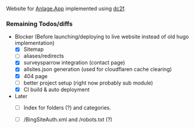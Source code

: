 Website for [Anlage.App](https://anlage.app/) implemented using [dc2f](https://github.com/dc2f/dc2f.kt/).

### Remaining Todos/diffs

* Blocker (Before launching/deploying to live website instead of old hugo implementation)
    - [x] Sitemap
    - [ ] aliases/redirects
    - [x] surveysparrow integration (contact page)
    - [x] allsites.json generation (used for cloudflaren cache clearing)
    - [x] 404 page
    - [ ] better project setup (right now probably sub module)
    - [x] CI build & auto deployment
* Later
    - [ ] Index for folders (?) and categories.
    - [ ] /BingSiteAuth.xml and /robots.txt (?)

